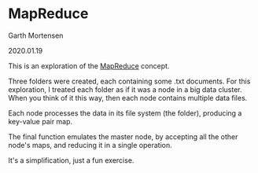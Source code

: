 # MapReduce

Garth Mortensen  

2020.01.19  



This is an exploration of the [MapReduce](https://en.wikipedia.org/wiki/MapReduce) concept.  

Three folders were created, each containing some .txt documents. For this exploration, I treated each folder as if it was a node in a big data cluster. When you think of it this way, then each node contains multiple data files.  

Each node processes the data in its file system (the folder), producing a key-value pair map.  

The final function emulates the master node, by accepting all the other node's maps, and reducing it in a single operation.  

It's a simplification, just a fun exercise.